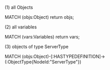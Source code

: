 (1) all Objects

MATCH (objs:Object) return objs;

(2) all variables

MATCH (vars:Variables) return vars;

(3) objects of type ServerType

MATCH (objs:Object)-[:HASTYPEDEFINITION]->(:ObjectType{NodeId:"ServerType"})